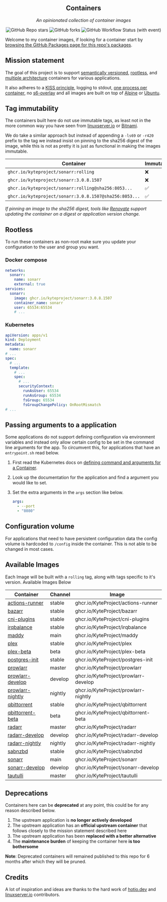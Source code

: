 <!---
NOTE: AUTO-GENERATED FILE
to edit this file, instead edit its template at: ./github/scripts/templates/README.md.j2
-->
<div align="center">


## Containers

_An opinionated collection of container images_

</div>

<div align="center">

![GitHub Repo stars](https://img.shields.io/github/stars/kyteproject/containers?style=for-the-badge)
![GitHub forks](https://img.shields.io/github/forks/kyteproject/containers?style=for-the-badge)
![GitHub Workflow Status (with event)](https://img.shields.io/github/actions/workflow/status/kyteproject/containers/release-scheduled.yaml?style=for-the-badge&label=Scheduled%20Release)

</div>

Welcome to my container images, if looking for a container start by [browsing the GitHub Packages page for this repo's packages](https://github.com/kyteproject?tab=packages&repo_name=containers).

## Mission statement

The goal of this project is to support [semantically versioned](https://semver.org/), [rootless](https://rootlesscontaine.rs/), and [multiple architecture](https://www.docker.com/blog/multi-arch-build-and-images-the-simple-way/) containers for various applications.

It also adheres to a [KISS principle](https://en.wikipedia.org/wiki/KISS_principle), logging to stdout, [one process per container](https://testdriven.io/tips/59de3279-4a2d-4556-9cd0-b444249ed31e/), no [s6-overlay](https://github.com/just-containers/s6-overlay) and all images are built on top of [Alpine](https://hub.docker.com/_/alpine) or [Ubuntu](https://hub.docker.com/_/ubuntu).

## Tag immutability

The containers built here do not use immutable tags, as least not in the more common way you have seen from [linuxserver.io](https://fleet.linuxserver.io/) or [Bitnami](https://bitnami.com/stacks/containers).

We do take a similar approach but instead of appending a `-ls69` or `-r420` prefix to the tag we instead insist on pinning to the sha256 digest of the image, while this is not as pretty it is just as functional in making the images immutable.

| Container                                          | Immutable |
|----------------------------------------------------|-----------|
| `ghcr.io/kyteproject/sonarr:rolling`                   | ❌         |
| `ghcr.io/kyteproject/sonarr:3.0.8.1507`                | ❌         |
| `ghcr.io/kyteproject/sonarr:rolling@sha256:8053...`    | ✅         |
| `ghcr.io/kyteproject/sonarr:3.0.8.1507@sha256:8053...` | ✅         |

_If pinning an image to the sha256 digest, tools like [Renovate](https://github.com/renovatebot/renovate) support updating the container on a digest or application version change._

## Rootless

To run these containers as non-root make sure you update your configuration to the user and group you want.

### Docker compose

```yaml
networks:
  sonarr:
    name: sonarr
    external: true
services:
  sonarr:
    image: ghcr.io/kyteproject/sonarr:3.0.8.1507
    container_name: sonarr
    user: 65534:65534
    # ...
```

### Kubernetes

```yaml
apiVersion: apps/v1
kind: Deployment
metadata:
  name: sonarr
# ...
spec:
  # ...
  template:
    # ...
    spec:
      # ...
      securityContext:
        runAsUser: 65534
        runAsGroup: 65534
        fsGroup: 65534
        fsGroupChangePolicy: OnRootMismatch
# ...
```

## Passing arguments to a application

Some applications do not support defining configuration via environment variables and instead only allow certain config to be set in the command line arguments for the app. To circumvent this, for applications that have an `entrypoint.sh` read below.

1. First read the Kubernetes docs on [defining command and arguments for a Container](https://kubernetes.io/docs/tasks/inject-data-application/define-command-argument-container/).
2. Look up the documentation for the application and find a argument you would like to set.
3. Set the extra arguments in the `args` section like below.

    ```yaml
    args:
      - --port
      - "8080"
    ```

## Configuration volume

For applications that need to have persistent configuration data the config volume is hardcoded to `/config` inside the container. This is not able to be changed in most cases.

## Available Images

Each Image will be built with a `rolling` tag, along with tags specific to it's version. Available Images Below

Container | Channel | Image
--- | --- | ---
[actions-runner](https://github.com/KyteProject/containers/pkgs/container/actions-runner) | stable | ghcr.io/KyteProject/actions-runner
[bazarr](https://github.com/KyteProject/containers/pkgs/container/bazarr) | stable | ghcr.io/KyteProject/bazarr
[cni-plugins](https://github.com/KyteProject/containers/pkgs/container/cni-plugins) | stable | ghcr.io/KyteProject/cni-plugins
[irqbalance](https://github.com/KyteProject/containers/pkgs/container/irqbalance) | stable | ghcr.io/KyteProject/irqbalance
[maddy](https://github.com/KyteProject/containers/pkgs/container/maddy) | main | ghcr.io/KyteProject/maddy
[plex](https://github.com/KyteProject/containers/pkgs/container/plex) | stable | ghcr.io/KyteProject/plex
[plex-beta](https://github.com/KyteProject/containers/pkgs/container/plex-beta) | beta | ghcr.io/KyteProject/plex-beta
[postgres-init](https://github.com/KyteProject/containers/pkgs/container/postgres-init) | stable | ghcr.io/KyteProject/postgres-init
[prowlarr](https://github.com/KyteProject/containers/pkgs/container/prowlarr) | master | ghcr.io/KyteProject/prowlarr
[prowlarr-develop](https://github.com/KyteProject/containers/pkgs/container/prowlarr-develop) | develop | ghcr.io/KyteProject/prowlarr-develop
[prowlarr-nightly](https://github.com/KyteProject/containers/pkgs/container/prowlarr-nightly) | nightly | ghcr.io/KyteProject/prowlarr-nightly
[qbittorrent](https://github.com/KyteProject/containers/pkgs/container/qbittorrent) | stable | ghcr.io/KyteProject/qbittorrent
[qbittorrent-beta](https://github.com/KyteProject/containers/pkgs/container/qbittorrent-beta) | beta | ghcr.io/KyteProject/qbittorrent-beta
[radarr](https://github.com/KyteProject/containers/pkgs/container/radarr) | master | ghcr.io/KyteProject/radarr
[radarr-develop](https://github.com/KyteProject/containers/pkgs/container/radarr-develop) | develop | ghcr.io/KyteProject/radarr-develop
[radarr-nightly](https://github.com/KyteProject/containers/pkgs/container/radarr-nightly) | nightly | ghcr.io/KyteProject/radarr-nightly
[sabnzbd](https://github.com/KyteProject/containers/pkgs/container/sabnzbd) | stable | ghcr.io/KyteProject/sabnzbd
[sonarr](https://github.com/KyteProject/containers/pkgs/container/sonarr) | main | ghcr.io/KyteProject/sonarr
[sonarr-develop](https://github.com/KyteProject/containers/pkgs/container/sonarr-develop) | develop | ghcr.io/KyteProject/sonarr-develop
[tautulli](https://github.com/KyteProject/containers/pkgs/container/tautulli) | master | ghcr.io/KyteProject/tautulli


## Deprecations

Containers here can be **deprecated** at any point, this could be for any reason described below.

1. The upstream application is **no longer actively developed**
2. The upstream application has an **official upstream container** that follows closely to the mission statement described here
3. The upstream application has been **replaced with a better alternative**
4. The **maintenance burden** of keeping the container here **is too bothersome**

**Note**: Deprecated containers will remained published to this repo for 6 months after which they will be pruned.

## Credits

A lot of inspiration and ideas are thanks to the hard work of [hotio.dev](https://hotio.dev/) and [linuxserver.io](https://www.linuxserver.io/) contributors.